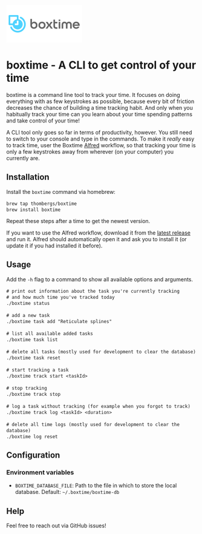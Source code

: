 ![Boxtime logo](boxtime-logo.png)

# boxtime - A CLI to get control of your time

boxtime is a command line tool to track your time. It focuses on doing everything with as few keystrokes as possible, because every bit of friction decreases the chance of building a time tracking habit. And only when you habitually track your time can you learn about your time spending patterns and take control of your time!

A CLI tool only goes so far in terms of productivity, however. You still need to switch to your console and type in the commands. To make it _really_ easy to track time, user the Boxtime [Alfred](https://alfredapp.com) workflow, so that tracking your time is only a few keystrokes away from wherever (on your computer) you currently are.

## Installation

Install the `boxtime` command via homebrew:

```
brew tap thombergs/boxtime
brew install boxtime
```

Repeat these steps after a time to get the newest version.

If you want to use the Alfred workflow, download it from the [latest release](https://github.com/thombergs/boxtime-cli/releases/latest) and run it. Alfred should automatically open it and ask you to install it (or update it if you had installed it before).

## Usage

Add the `-h` flag to a command to show all available options and arguments.

```shell
# print out information about the task you're currently tracking 
# and how much time you've tracked today
./boxtime status

# add a new task
./boxtime task add "Reticulate splines"

# list all available added tasks
./boxtime task list

# delete all tasks (mostly used for development to clear the database)
./boxtime task reset

# start tracking a task
./boxtime track start <taskId>

# stop tracking
./boxtime track stop

# log a task without tracking (for example when you forgot to track)
./boxtime track log <taskId> <duration>

# delete all time logs (mostly used for development to clear the database)
./boxtime log reset
```

## Configuration

### Environment variables

- `BOXTIME_DATABASE_FILE`: Path to the file in which to store the local database. Default: `~/.boxtime/boxtime-db` 

## Help

Feel free to reach out via GitHub issues!